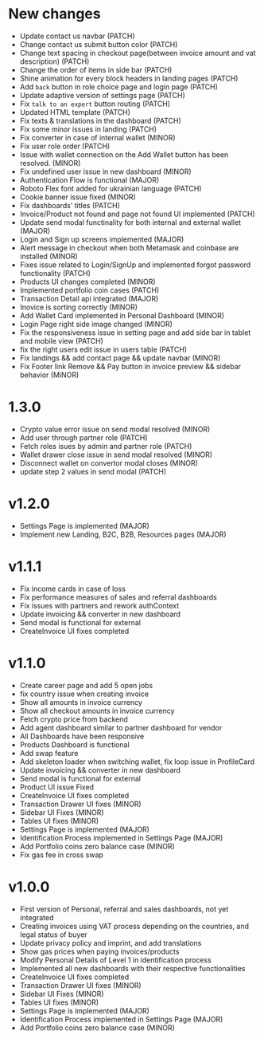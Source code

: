 # New changes

- Update contact us navbar (PATCH)
- Change contact us submit button color (PATCH)
- Change text spacing in checkout page(between invoice amount and vat description) (PATCH)
- Change the order of items in side bar (PATCH)
- Shine animation for every block headers in landing pages (PATCH)
- Add `back` button in role choice page and login page (PATCH)
- Update adaptive version of settings page (PATCH)
- Fix `talk to an expert` button routing (PATCH)
- Updated HTML template (PATCH)
- Fix texts & translations in the dashboard (PATCH)
- Fix some minor issues in landing (PATCH)
- Fix converter in case of internal wallet (MINOR)
- Fix user role order (PATCH)
- Issue with wallet connection on the Add Wallet button has been resolved. (MINOR)
- Fix undefined user issue in new dashboard (MINOR)
- Authentication Flow is functional (MAJOR)
- Roboto Flex font added for ukrainian language (PATCH)
- Cookie banner issue fixed (MINOR)
- Fix dashboards' titles (PATCH)
- Invoice/Product not found and page not found UI implemented (PATCH)
- Update send modal functinality for both internal and external wallet (MAJOR)
- Login and Sign up screens implemented (MAJOR)
- Alert message in checkout when both Metamask and coinbase are installed (MINOR)
- Fixes issue related to Login/SignUp and implemented forgot password functionality (PATCH)
- Products UI changes completed (MINOR)
- Implemented portfolio coin cases (PATCH)
- Transaction Detail api integrated (MAJOR)
- Inovice is sorting correctly (MINOR)
- Add Wallet Card implemented in Personal Dashboard (MINOR)
- Login Page right side image changed (MINOR)
- Fix the responsiveness issue in setting page and add side bar in tablet and mobile view (PATCH)
- fix the right users edit issue in users table (PATCH)
- Fix landings && add contact page && update navbar (MINOR)
- Fix Footer link Remove && Pay button in invoice preview && sidebar behavior (MiNOR)

# 1.3.0

- Crypto value error issue on send modal resolved (MINOR)
- Add user through partner role (PATCH)
- Fetch roles isues by admin and partner role (PATCH)
- Wallet drawer close issue in send modal resolved (MINOR)
- Disconnect wallet on convertor modal closes (MINOR)
- update step 2 values in send modal (PATCH)

# v1.2.0

- Settings Page is implemented (MAJOR)
- Implement new Landing, B2C, B2B, Resources pages (MAJOR)

# v1.1.1

- Fix income cards in case of loss
- Fix performance measures of sales and referral dashboards
- Fix issues with partners and rework authContext
- Update invoicing && converter in new dashboard
- Send modal is functional for external
- CreateInvoice UI fixes completed

# v1.1.0

- Create career page and add 5 open jobs
- fix country issue when creating invoice
- Show all amounts in invoice currency
- Show all checkout amounts in invoice currency
- Fetch crypto price from backend
- Add agent dashboard similar to partner dashboard for vendor
- All Dashboards have been responsive
- Products Dashboard is functional
- Add swap feature
- Add skeleton loader when switching wallet, fix loop issue in ProfileCard
- Update invoicing && converter in new dashboard
- Send modal is functional for external
- Product UI issue Fixed
- CreateInvoice UI fixes completed
- Transaction Drawer UI fixes (MINOR)
- Sidebar UI Fixes (MINOR)
- Tables UI fixes (MINOR)
- Settings Page is implemented (MAJOR)
- Identification Process implemented in Settings Page (MAJOR)
- Add Portfolio coins zero balance case (MINOR)
- Fix gas fee in cross swap

# v1.0.0

- First version of Personal, referral and sales dashboards, not yet integrated
- Creating invoices using VAT process depending on the countries, and legal status of buyer
- Update privacy policy and imprint, and add translations
- Show gas prices when paying invoices/products
- Modify Personal Details of Level 1 in identification process
- Implemented all new dashboards with their respective functionalities
- CreateInvoice UI fixes completed
- Transaction Drawer UI fixes (MINOR)
- Sidebar UI Fixes (MINOR)
- Tables UI fixes (MINOR)
- Settings Page is implemented (MAJOR)
- Identification Process implemented in Settings Page (MAJOR)
- Add Portfolio coins zero balance case (MINOR)
